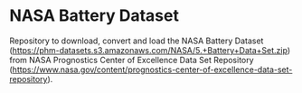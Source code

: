 # NASA Battery Dataset

Repository to download, convert and load the NASA Battery Dataset (https://phm-datasets.s3.amazonaws.com/NASA/5.+Battery+Data+Set.zip) from NASA Prognostics Center of Excellence Data Set Repository (https://www.nasa.gov/content/prognostics-center-of-excellence-data-set-repository).